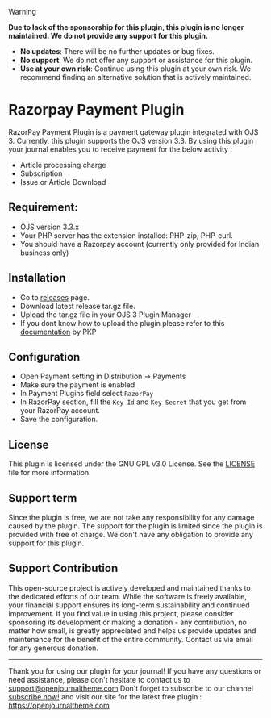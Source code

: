 > [!WARNING]
> **Due to lack of the sponsorship for this plugin, this plugin is no longer maintained. We do not provide any support for this plugin.**
> - **No updates**: There will be no further updates or bug fixes.
> - **No support**: We do not offer any support or assistance for this plugin.
> - **Use at your own risk**: Continue using this plugin at your own risk. We recommend finding an alternative solution that is actively maintained.

# Razorpay Payment Plugin

RazorPay Payment Plugin is a payment gateway plugin integrated with OJS 3. Currently, this plugin supports the OJS version 3.3. 
By using this plugin your journal enables you to receive payment for the below activity :

- Article processing charge
- Subscription
- Issue or Article Download

## Requirement:
- OJS version 3.3.x
- Your PHP server has the extension installed: PHP-zip, PHP-curl.
- You should have a Razorpay account (currently only provided for Indian business only)

## Installation
- Go to [releases](https://github.com/openjournalteam/razorpay-ojs3-plugin/releases) page.
- Download latest release tar.gz file.
- Upload the tar.gz file in your OJS 3 Plugin Manager
- If you dont know how to upload the plugin please refer to this [documentation](https://docs.pkp.sfu.ca/learning-ojs/3.3/en/settings-website#external-plugins) by PKP

## Configuration
- Open Payment setting in Distribution -> Payments
- Make sure the payment is enabled
- In Payment Plugins field select `RazorPay`
- In RazorPay section, fill the `Key Id` and `Key Secret` that you get from your RazorPay account.
- Save the configuration. 

## License
This plugin is licensed under the GNU GPL v3.0 License. See the [LICENSE](LICENSE) file for more information.

## Support term 
Since the plugin is free, we are not take any responsibility for any damage caused by the plugin. 
The support for the plugin is limited since the plugin is provided with free of charge. We don't have any obligation to provide any support for this plugin. 

## Support Contribution 
This open-source project is actively developed and maintained thanks to the dedicated efforts of our team. While the software is freely available, your financial support ensures its long-term sustainability and continued improvement. If you find value in using this project, please consider sponsoring its development or making a donation - any contribution, no matter how small, is greatly appreciated and helps us provide updates and maintenance for the benefit of the entire community. Contact us via email for any generous donation. 

---
Thank you for using our plugin for your journal! If you have any questions or need assistance, please don't hesitate to contact us to support@openjournaltheme.com
Don't forget to subscribe to our channel [subscribe now!](https://subscription.openjournaltheme.com/lists/63bfa9ae7633a/sign-up) and visit our site for the latest free plugin : https://openjournaltheme.com

